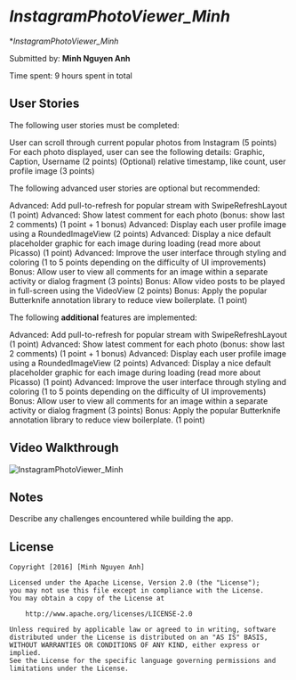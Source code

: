 # *InstagramPhotoViewer_Minh*

**InstagramPhotoViewer_Minh* 

Submitted by: **Minh Nguyen Anh**

Time spent: 9 hours spent in total

## User Stories

The following user stories must be completed:

User can scroll through current popular photos from Instagram (5 points)
For each photo displayed, user can see the following details:
Graphic, Caption, Username (2 points)
(Optional) relative timestamp, like count, user profile image (3 points)

The following advanced user stories are optional but recommended:

Advanced: Add pull-to-refresh for popular stream with SwipeRefreshLayout (1 point)
Advanced: Show latest comment for each photo (bonus: show last 2 comments) (1 point + 1 bonus)
Advanced: Display each user profile image using a RoundedImageView (2 points)
Advanced: Display a nice default placeholder graphic for each image during loading (read more about Picasso) (1 point)
Advanced: Improve the user interface through styling and coloring (1 to 5 points depending on the difficulty of UI improvements)
Bonus: Allow user to view all comments for an image within a separate activity or dialog fragment (3 points)
Bonus: Allow video posts to be played in full-screen using the VideoView (2 points)
Bonus: Apply the popular Butterknife annotation library to reduce view boilerplate. (1 point)

The following **additional** features are implemented:

Advanced: Add pull-to-refresh for popular stream with SwipeRefreshLayout (1 point)
Advanced: Show latest comment for each photo (bonus: show last 2 comments) (1 point + 1 bonus)
Advanced: Display each user profile image using a RoundedImageView (2 points)
Advanced: Display a nice default placeholder graphic for each image during loading (read more about Picasso) (1 point)
Advanced: Improve the user interface through styling and coloring (1 to 5 points depending on the difficulty of UI improvements)
Bonus: Allow user to view all comments for an image within a separate activity or dialog fragment (3 points)
Bonus: Apply the popular Butterknife annotation library to reduce view boilerplate. (1 point)

## Video Walkthrough 

<img src='http://i.imgur.com/hP1eoFZ.gif' title='InstagramPhotoViewer_Minh' width='' alt='InstagramPhotoViewer_Minh' />

## Notes

Describe any challenges encountered while building the app.

## License

    Copyright [2016] [Minh Nguyen Anh]

    Licensed under the Apache License, Version 2.0 (the "License");
    you may not use this file except in compliance with the License.
    You may obtain a copy of the License at

        http://www.apache.org/licenses/LICENSE-2.0

    Unless required by applicable law or agreed to in writing, software
    distributed under the License is distributed on an "AS IS" BASIS,
    WITHOUT WARRANTIES OR CONDITIONS OF ANY KIND, either express or implied.
    See the License for the specific language governing permissions and
    limitations under the License.
